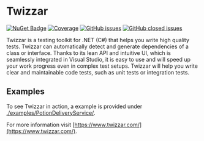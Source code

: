 # Twizzar
[![NuGet Badge](https://buildstats.info/nuget/Twizzar.Api)](https://www.nuget.org/packages/Twizzar.Api/)
[![Coverage](https://sonarcloud.io/api/project_badges/measure?project=viTest&metric=coverage&token=6cafdab8634aa67d96790aa2ac2749f6827ef50e)](https://sonarcloud.io/dashboard?id=viTest)
[![GitHub issues](https://img.shields.io/github/issues/Twizzar/Twizzar)](https://github.com/Twizzar/Twizzar//issues?q=is%3Aopen+is%3Aissue)
[![GitHub closed issues](https://img.shields.io/github/issues-closed/Twizzar/Twizzar)](https://github.com/Twizzar/Twizzar/issues?q=is%3Aclosed)

Twizzar is a testing toolkit for .NET (C#) that helps you write high quality tests. Twizzar can automatically detect and generate dependencies of a class or interface. Thanks to its lean API and intuitive UI, which is seamlessly integrated in Visual Studio, it is easy to use and will speed up your work progress even in complex test setups. Twizzar will help you write clear and maintainable code tests, such as unit tests or integration tests.

## Examples
To see Twizzar in action, a example is provided under [./examples/PotionDeliveryService/](./examples/PotionDeliveryService/).

For more information visit [https://www.twizzar.com/](https://www.twizzar.com/).